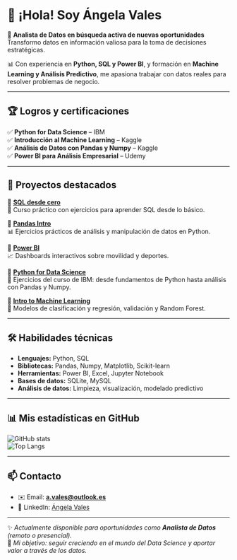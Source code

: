 # 👋 ¡Hola! Soy Ángela Vales  

🎯 **Analista de Datos en búsqueda activa de nuevas oportunidades**  
Transformo datos en información valiosa para la toma de decisiones estratégicas.  

📊 Con experiencia en **Python, SQL y Power BI**, y formación en **Machine Learning y Análisis Predictivo**, me apasiona trabajar con datos reales para resolver problemas de negocio.  

---

## 🏆 Logros y certificaciones  

✅ **Python for Data Science** – IBM  
✅ **Introducción al Machine Learning** – Kaggle  
✅ **Análisis de Datos con Pandas y Numpy** – Kaggle  
✅ **Power BI para Análisis Empresarial** – Udemy  

---

## 🚀 Proyectos destacados

🔹 **[SQL desde cero](https://github.com/AnVales/SQL-desde-cero)**  
📘 Curso práctico con ejercicios para aprender SQL desde lo básico.  

🔹 **[Pandas Intro](https://github.com/AnVales/Pandas_intro)**  
📊 Ejercicios prácticos de análisis y manipulación de datos en Python.  

🔹 **[Power BI](https://github.com/AnVales/Power-BI)**  
📈 Dashboards interactivos sobre movilidad y deportes.  

🔹 **[Python for Data Science](https://github.com/AnVales/Python-for-Data-Science)**  
🐍 Ejercicios del curso de IBM: desde fundamentos de Python hasta análisis con Pandas y Numpy.  

🔹 **[Intro to Machine Learning](https://github.com/AnVales/Intro_to_Machine_Learning)**  
🤖 Modelos de clasificación y regresión, validación y Random Forest.  

---

## 🛠️ Habilidades técnicas

- **Lenguajes:** Python, SQL  
- **Bibliotecas:** Pandas, Numpy, Matplotlib, Scikit-learn  
- **Herramientas:** Power BI, Excel, Jupyter Notebook  
- **Bases de datos:** SQLite, MySQL  
- **Análisis de datos:** Limpieza, visualización, modelado predictivo  

---

## 📊 Mis estadísticas en GitHub  

![GitHub stats](https://github-readme-stats.vercel.app/api?username=AnVales&show_icons=true&theme=tokyonight)  
![Top Langs](https://github-readme-stats.vercel.app/api/top-langs/?username=AnVales&layout=compact&theme=tokyonight)

---

## 📫 Contacto  

- ✉️ Email: **a.vales@outlook.es**  
- 💼 LinkedIn: [Ángela Vales](https://www.linkedin.com/in/%C3%A1ngela-vales)  

---

✨ *Actualmente disponible para oportunidades como **Analista de Datos** (remoto o presencial).*  
🚀 *Mi objetivo: seguir creciendo en el mundo del Data Science y aportar valor a través de los datos.*  
